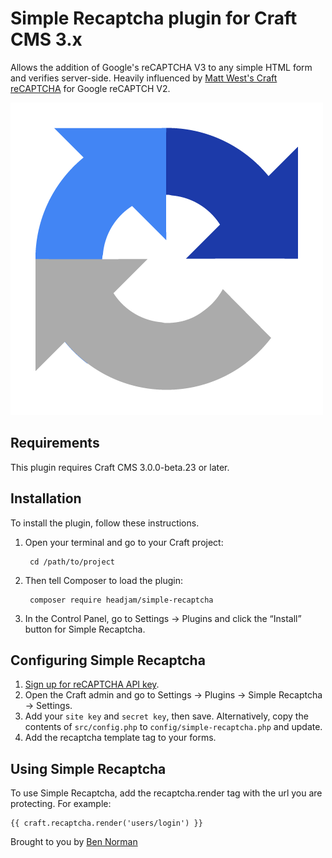 # Simple Recaptcha plugin for Craft CMS 3.x

Allows the addition of Google's reCAPTCHA V3 to any simple HTML form and verifies server-side.
Heavily influenced by [Matt West's Craft reCAPTCHA](https://github.com/matt-west/craft-recaptcha) for Google reCAPTCH V2.

![Screenshot](resources/img/plugin-logo.png)

## Requirements

This plugin requires Craft CMS 3.0.0-beta.23 or later.

## Installation

To install the plugin, follow these instructions.

1. Open your terminal and go to your Craft project:

        cd /path/to/project

2. Then tell Composer to load the plugin:

        composer require headjam/simple-recaptcha

3. In the Control Panel, go to Settings → Plugins and click the “Install” button for Simple Recaptcha.

## Configuring Simple Recaptcha

1. [Sign up for reCAPTCHA API key](https://www.google.com/recaptcha/admin).
2. Open the Craft admin and go to Settings → Plugins → Simple Recaptcha → Settings.
3. Add your `site key` and `secret key`, then save. Alternatively, copy the contents of `src/config.php` to `config/simple-recaptcha.php` and update.
4. Add the recaptcha template tag to your forms.

## Using Simple Recaptcha

To use Simple Recaptcha, add the recaptcha.render tag with the url you are protecting. For example:
```twig
{{ craft.recaptcha.render('users/login') }}
```

Brought to you by [Ben Norman](https://www.headjam.com.au)
